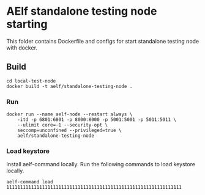 # AElf standalone testing node starting

This folder contains Dockerfile and configs for start standalone testing node with docker.

## Build

```
cd local-test-node
docker build -t aelf/standalone-testing-node .
```

### Run

```
docker run --name aelf-node --restart always \
    -itd -p 6801:6801 -p 8000:8000 -p 5001:5001 -p 5011:5011 \
    --ulimit core=-1 --security-opt \
    seccomp=unconfined --privileged=true \
    aelf/standalone-testing-node
```

### Load keystore

Install aelf-command locally. Run the following commands to load keystore locally.
```
aelf-command load 1111111111111111111111111111111111111111111111111111111111111111
```


